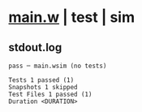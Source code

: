 # [main.w](../../../../../../../examples/tests/doc_examples/valid/02-application-tree.md_example_1/main.w) | test | sim

## stdout.log
```log
pass ─ main.wsim (no tests)

Tests 1 passed (1)
Snapshots 1 skipped
Test Files 1 passed (1)
Duration <DURATION>
```

